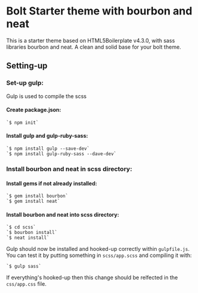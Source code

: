 # Bolt Starter theme with bourbon and neat

This is a starter theme based on HTML5Boilerplate v4.3.0, with sass libraries bourbon and neat. A clean and solid base for your bolt theme.

## Setting-up

### Set-up gulp:
Gulp is used to compile the scss

#### Create package.json:
	`$ npm init`
#### Install gulp and gulp-ruby-sass:
	`$ npm install gulp --save-dev`
	`$ npm install gulp-ruby-sass --dave-dev`

### Install bourbon and neat in scss directory:

#### Install gems if not already installed:
	`$ gem install bourbon`
	`$ gem install neat`

#### Install bourbon and neat into scss directory:
	`$ cd scss`
	`$ bourbon install`
	`$ neat install`

Gulp should now be installed and hooked-up correctly within `gulpfile.js`. You can test it by putting something in `scss/app.scss` and compiling it with:

	`$ gulp sass`

If everything's hooked-up then this change should be relfected in the `css/app.css` file.



